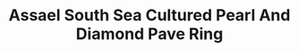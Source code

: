 ---
title: Assael South Sea Cultured Pearl And Diamond Pave Ring
description: |
  Links of Pave Diamonds and an Assael South Sea Cultured Pearl make a true statement.
specs: |
  South Sea Cultured Pearl Ring, 15 - 15.4mm, set in 18K White gold, with 432 Pave set Diamonds, 2.99 ctw.
images:
  - assael-south-sea-cultured-pearl-and-diamond-pave-ring.jpg
category: Classic Assael
order: 15
tags:
  - rings
---